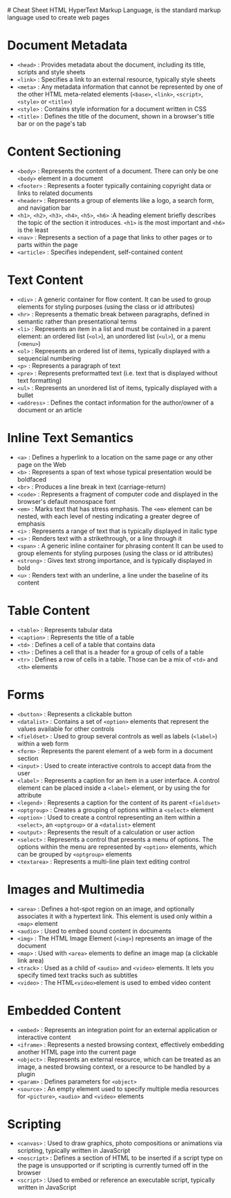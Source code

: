 # Cheat Sheet HTML
 HyperText Markup Language, is the standard markup language used to create web pages

# Document Metadata
- `<head>` : Provides metadata about the document, including its title, scripts and style sheets
- `<link>` : Specifies a link to an external resource, typically style sheets
- `<meta>` : Any metadata information that cannot be represented by one of the other HTML meta-related elements (`<base>`, `<link>`, `<script>`, `<style>` or `<title>`)
- `<style>` : Contains style information for a document written in CSS
- `<title>` : Defines the title of the document, shown in a browser's title bar or on the page's tab

# Content Sectioning
- `<body>` : Represents the content of a document. There can only be one `<body>` element in a document
- `<footer>` : Represents a footer typically containing copyright data or links to related documents
- `<header>` : Represents a group of elements like a logo, a search form, and navigation bar
- `<h1>`, `<h2>`, `<h3>`, `<h4>`, `<h5>`, `<h6>` :A heading element briefly describes the topic of the section it introduces. `<h1>` is the most important and `<h6>` is the least
- `<nav>` : Represents a section of a page that links to other pages or to parts within the page
- `<article>` : Specifies independent, self-contained content

# Text Content
- `<div>` : A generic container for flow content. It can be used to group elements for styling purposes (using the class or id attributes)
- `<hr>` : Represents a thematic break between paragraphs, defined in semantic rather than presentational terms
- `<li>` : Represents an item in a list and must be contained in a parent element: an ordered list (`<ol>`), an unordered list (`<ul>`), or a menu (`<menu>`)
- `<ol>` : Represents an ordered list of items, typically displayed with a sequencial numbering
- `<p>` : Represents a paragraph of text
- `<pre>` : Represents preformatted text (i.e. text that is displayed without text formatting)
- `<ul>` : Represents an unordered list of items, typically displayed with a bullet
- `<address>` : Defines the contact information for the author/owner of a document or an article

# Inline Text Semantics
- `<a>` : Defines a hyperlink to a location on the same page or any other page on the Web
- `<b>` : Represents a span of text whose typical presentation would be boldfaced
- `<br>` : Produces a line break in text (carriage-return)
- `<code>` : Represents a fragment of computer code and displayed in the browser's default monospace font
- `<em>` : Marks text that has stress emphasis. The `<em>` element can be nested, with each level of nesting indicating a greater degree of emphasis
- `<i>` : Represents a range of text that is typically displayed in italic type
- `<s>` : Renders text with a strikethrough, or a line through it
- `<span>` : A generic inline container for phrasing content It can be used to group elements for styling purposes (using the class or id attributes)
- `<strong>` : Gives text strong importance, and is typically displayed in bold
- `<u>` : Renders text with an underline, a line under the baseline of its content

# Table Content
- `<table>` : Represents tabular data
- `<caption>` : Represents the title of a table
- `<td>` : Defines a cell of a table that contains data
- `<th>` : Defines a cell that is a header for a group of cells of a table
- `<tr>` : Defines a row of cells in a table. Those can be a mix of `<td>` and `<th>` elements

# Forms
- `<button>` : Represents a clickable button
- `<datalist>` : Contains a set of `<option>` elements that represent the values available for other controls
- `<fieldset>` : Used to group several controls as well as labels (`<label>`) within a web form
- `<form>` : Represents the parent element of a web form in a document section
- `<input>` : Used to create interactive controls to accept data from the user
- `<label>` : Represents a caption for an item in a user interface. A control element can be placed inside a `<label>` element, or by using the for attribute
- `<legend>` : Represents a caption for the content of its parent `<fieldset>`
- `<optgroup>` : Creates a grouping of options within a `<select>` element
- `<option>` : Used to create a control representing an item within a `<select>`, an `<optgroup>` or a `<datalist>` element
- `<output>` : Represents the result of a calculation or user action
- `<select>` : Represents a control that presents a menu of options. The options within the menu are represented by `<option>` elements, which can be grouped by `<optgroup>` elements
- `<textarea>` : Represents a multi-line plain text editing control

# Images and Multimedia
- `<area>` : Defines a hot-spot region on an image, and optionally associates it with a hypertext link. This element is used only within a `<map>` element
- `<audio>` : Used to embed sound content in documents
- `<img>` : The HTML Image Element (`<img>`) represents an image of the document
- `<map>` : Used with `<area>` elements to define an image map (a clickable link area)
- `<track>` : Used as a child of `<audio>` and `<video>` elements. It lets you specify timed text tracks such as subtitles
- `<video>` : The HTML`<video>`element is used to embed video content

# Embedded Content
- `<embed>` : Represents an integration point for an external application or interactive content
- `<iframe>` : Represents a nested browsing context, effectively embedding another HTML page into the current page
- `<object>` : Represents an external resource, which can be treated as an image, a nested browsing context, or a resource to be handled by a plugin
- `<param>` : Defines parameters for `<object>`
- `<source>` : An empty element used to specify multiple media resources for `<picture>`, `<audio>` and `<video>` elements

# Scripting
- `<canvas>` : Used to draw graphics, photo compositions or animations via scripting, typically written in JavaScript
- `<noscript>` : Defines a section of HTML to be inserted if a script type on the page is unsupported or if scripting is currently turned off in the browser
- `<script>` : Used to embed or reference an executable script, typically written in JavaScript
